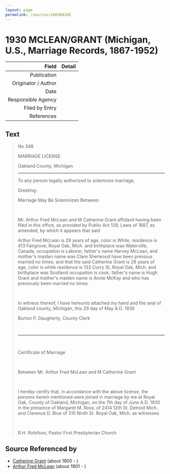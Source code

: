 ```yaml
---
layout: page
permalink: /sources/s60304245
---
```


# 1930 MCLEAN/GRANT (Michigan, U.S., Marriage Records, 1867-1952)

Field | Detail
---:|:---
Publication | 
Originator / Author | 
Date | 
Responsible Agency | 
Filed by Entry | 
References | 

## Text

> No 348
>
> MARRIAGE LICENSE
>
> Oakland County, Michigan
>
> ---
>
> To any person legally authorized to solemnize marriage,
>
> Greeting:
>
> Marriage May Be Solemnizen Between
>
> <br/>
>
> Mr. Arthur Fred McLean and M Catherine Grant affidavit having been filed in this office, as provided by Public Act 128, Laws of 1887, as amended, by which it appears that said
>
> Arthur Fred McLean is 29 years of age, color is White, residence is 413 Fairgrove, Royal Oak, Mich. and birthplace was Waterville, Canada, occupation is Laborer, father's name Harvey McLean, and mother's maiden name was Clare Sherwood have been previous married no times; and that the said Catherine Grant is 29 years of age, color is white residence is 133 Curry St, Royal Oak, Mich. and birthplace was Scotland occupation is cook, father's name is Hugh Grant and mother's maiden name is Annie McKay and who has previously been married no times.
>
> <br/>
>
> In witness thereof, I have hereunto attached my hand and the seal of Oakland county, Michigan, this 29 day of May A.D. 1930
>
> Burton P. Daugherty, County Clerk
>
> <br/>
>
> ---
>
> <br/>
>
> Certificate of Marriage
>
> <br/>
>
> Between Mr. Arthur Fred McLean and M Catherine Grant
>
> <br/>
>
> I hereby certify that, in accordance with the above license, the persons berein mentioned were joined in marriage by me at Royal Oak, County of Oakland, Michigan, on the 7th day of June A.D. 1930 in the presence of Margaret M. Ross, of 2414 12th St. Detroid Mich. and Clarence D. Blue of 315 Ninth St. Royal Oak, Mich. as witnesses
>
> <br/>
>
> R.H. Rolofson, Pastor First Presbyterian Church
>

## Source Referenced by

* [Catherine Grant](../people/@5052852@-catherine-grant-b1900-d.md) (about 1900 - )
* [Arthur Fred McLean](../people/@56292410@-arthur-fred-mclean-b1901-d.md) (about 1901 - )
